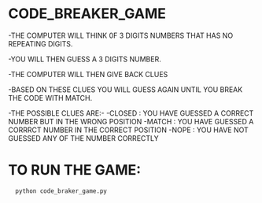 # CODE_BREAKER_GAME

-THE COMPUTER WILL THINK 0F 3 DIGITS NUMBERS THAT HAS NO REPEATING DIGITS.

-YOU WILL THEN GUESS A 3 DIGITS NUMBER.

-THE COMPUTER WILL THEN GIVE BACK CLUES

-BASED ON THESE CLUES YOU WILL GUESS AGAIN UNTIL YOU BREAK THE CODE WITH MATCH.

-THE POSSIBLE CLUES ARE:-
      -CLOSED : YOU HAVE GUESSED A CORRECT NUMBER BUT IN THE WRONG POSITION
      -MATCH  : YOU HAVE GUESSED A CORRRCT NUMBER IN THE CORRECT POSITION
      -NOPE   : YOU HAVE NOT GUESSED ANY OF THE NUMBER CORRECTLY
      
# TO RUN THE GAME:
      python code_braker_game.py
